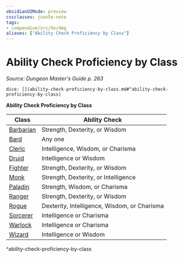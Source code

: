 ```yaml
---
obsidianUIMode: preview
cssclasses: json5e-note
tags:
- compendium/src/5e/dmg
aliases: ["Ability Check Proficiency by Class"]
---
```

# Ability Check Proficiency by Class
*Source: Dungeon Master's Guide p. 263* 

`dice: [](ability-check-proficiency-by-class.md#^ability-check-proficiency-by-class)`

**Ability Check Proficiency by Class**

| Class | Ability Check |
|-------|---------------|
| [Barbarian](/compendium/classes/barbarian.md) | Strength, Dexterity, or Wisdom |
| [Bard](/compendium/classes/bard.md) | Any one |
| [Cleric](/compendium/classes/cleric.md) | Intelligence, Wisdom, or Charisma |
| [Druid](/compendium/classes/druid.md) | Intelligence or Wisdom |
| [Fighter](/compendium/classes/fighter.md) | Strength, Dexterity, or Wisdom |
| [Monk](/compendium/classes/monk.md) | Strength, Dexterity, or Intelligence |
| [Paladin](/compendium/classes/paladin.md) | Strength, Wisdom, or Charisma |
| [Ranger](/compendium/classes/ranger.md) | Strength, Dexterity, or Wisdom |
| [Rogue](/compendium/classes/rogue.md) | Dexterity, Intelligence, Wisdom, or Charisma |
| [Sorcerer](/compendium/classes/sorcerer.md) | Intelligence or Charisma |
| [Warlock](/compendium/classes/warlock.md) | Intelligence or Charisma |
| [Wizard](/compendium/classes/wizard.md) | Intelligence or Wisdom |
^ability-check-proficiency-by-class